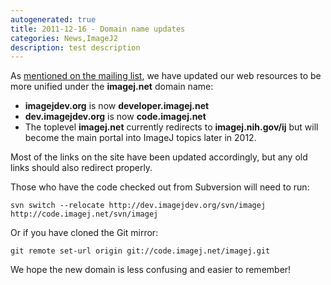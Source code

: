 ```yaml
---
autogenerated: true
title: 2011-12-16 - Domain name updates
categories: News,ImageJ2
description: test description
---
```


As [mentioned on the mailing list](/ij/pipermail/imagej-devel/2011-November/000544.html), we have updated our web resources to be more unified under the **imagej.net** domain name:

-   **imagejdev.org** is now **developer.imagej.net**
-   **dev.imagejdev.org** is now **code.imagej.net**
-   The toplevel **imagej.net** currently redirects to **imagej.nih.gov/ij** but will become the main portal into ImageJ topics later in 2012.

Most of the links on the site have been updated accordingly, but any old links should also redirect properly.

Those who have the code checked out from Subversion will need to run:

    svn switch --relocate http://dev.imagejdev.org/svn/imagej http://code.imagej.net/svn/imagej

Or if you have cloned the Git mirror:

    git remote set-url origin git://code.imagej.net/imagej.git

We hope the new domain is less confusing and easier to remember!

 
